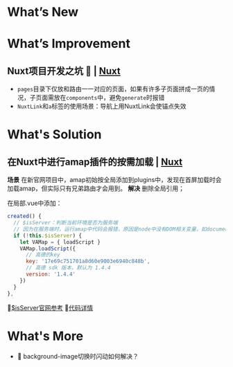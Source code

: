 # What’s New

# What’s Improvement

## Nuxt项目开发之坑 🔧 | [**Nuxt**](https://github.com/mabel-xue/workdaily/blob/develop/docs/topic.md#nuxt)

- ```pages```目录下仅放和路由一一对应的页面，如果有许多子页面拼成一页的情况，子页面需放在```components```中，避免```generate```时报错
- ```NuxtLink```和```a```标签的使用场景：导航上用NuxtLink会使锚点失效

# What's Solution

## 在Nuxt中进行amap插件的按需加载 | [**Nuxt**](https://github.com/mabel-xue/workdaily/blob/develop/docs/topic.md#nuxt)

**场景**
在新官网项目中，amap初始按全局添加到plugins中，发现在首屏加载时会加载amap，但实际只有兄弟路由才会用到。
**解决**
删除全局引用；

在局部.vue中添加：

```js
created() {
  // $isServer：判断当前环境是否为服务端
  // 因为在服务端时，运行amap中代码会报错，原因是node中没有DOM相关变量，如document，所以在此判断，当为客户端时才运行这段代码，加载amap
  if (!this.$isServer) {
    let VAMap = { loadScript }
    VAMap.loadScript({
      // 高德的key
      key: '17e69c751701a8d60e9003e6940c848b',
      // 高德 sdk 版本，默认为 1.4.4
      version: '1.4.4'
    })
  }
},
```

💬[$isServer官网参考](https://zh.nuxtjs.org/api/configuration-build/#extend)
💬[代码详情](https://gitlab.bigtree.com/fe/official/bigtreefinance-www/commit/bfee875c52258595b667fcf3c22ad7784a100928)

# What's More

- 🤔 background-image切换时闪动如何解决？
